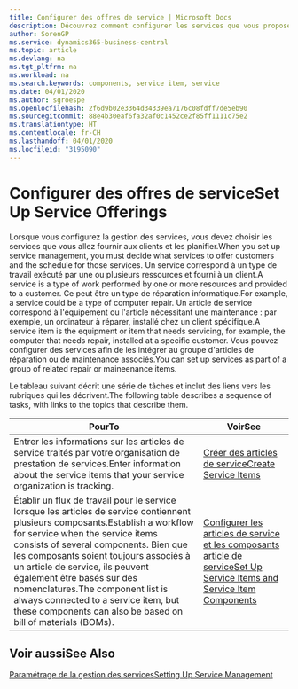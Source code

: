 ```yaml
---
title: Configurer des offres de service | Microsoft Docs
description: Découvrez comment configurer les services que vous proposez à vos clients.
author: SorenGP
ms.service: dynamics365-business-central
ms.topic: article
ms.devlang: na
ms.tgt_pltfrm: na
ms.workload: na
ms.search.keywords: components, service item, service
ms.date: 04/01/2020
ms.author: sgroespe
ms.openlocfilehash: 2f6d9b02e3364d34339ea7176c08fdff7de5eb90
ms.sourcegitcommit: 88e4b30eaf6fa32af0c1452ce2f85ff1111c75e2
ms.translationtype: HT
ms.contentlocale: fr-CH
ms.lasthandoff: 04/01/2020
ms.locfileid: "3195090"
---
```

# <a name="set-up-service-offerings"></a><span data-ttu-id="aabe0-103">Configurer des offres de service</span><span class="sxs-lookup"><span data-stu-id="aabe0-103">Set Up Service Offerings</span></span>
<span data-ttu-id="aabe0-104">Lorsque vous configurez la gestion des services, vous devez choisir les services que vous allez fournir aux clients et les planifier.</span><span class="sxs-lookup"><span data-stu-id="aabe0-104">When you set up service management, you must decide what services to offer customers and the schedule for those services.</span></span> <span data-ttu-id="aabe0-105">Un service correspond à un type de travail exécuté par une ou plusieurs ressources et fourni à un client.</span><span class="sxs-lookup"><span data-stu-id="aabe0-105">A service is a type of work performed by one or more resources and provided to a customer.</span></span> <span data-ttu-id="aabe0-106">Ce peut être un type de réparation informatique.</span><span class="sxs-lookup"><span data-stu-id="aabe0-106">For example, a service could be a type of computer repair.</span></span> <span data-ttu-id="aabe0-107">Un article de service correspond à l'équipement ou l'article nécessitant une maintenance : par exemple, un ordinateur à réparer, installé chez un client spécifique.</span><span class="sxs-lookup"><span data-stu-id="aabe0-107">A service item is the equipment or item that needs servicing, for example, the computer that needs repair, installed at a specific customer.</span></span> <span data-ttu-id="aabe0-108">Vous pouvez configurer des services afin de les intégrer au groupe d'articles de réparation ou de maintenance associés.</span><span class="sxs-lookup"><span data-stu-id="aabe0-108">You can set up services as part of a group of related repair or maineenance items.</span></span>  
  
<span data-ttu-id="aabe0-109">Le tableau suivant décrit une série de tâches et inclut des liens vers les rubriques qui les décrivent.</span><span class="sxs-lookup"><span data-stu-id="aabe0-109">The following table describes a sequence of tasks, with links to the topics that describe them.</span></span>  
  
|<span data-ttu-id="aabe0-110">**Pour**</span><span class="sxs-lookup"><span data-stu-id="aabe0-110">**To**</span></span>|<span data-ttu-id="aabe0-111">**Voir**</span><span class="sxs-lookup"><span data-stu-id="aabe0-111">**See**</span></span>|  
|------------|-------------|  
|<span data-ttu-id="aabe0-112">Entrer les informations sur les articles de service traités par votre organisation de prestation de services.</span><span class="sxs-lookup"><span data-stu-id="aabe0-112">Enter information about the service items that your service organization is tracking.</span></span>|[<span data-ttu-id="aabe0-113">Créer des articles de service</span><span class="sxs-lookup"><span data-stu-id="aabe0-113">Create Service Items</span></span>](service-how-to-create-service-items.md)|  
|<span data-ttu-id="aabe0-114">Établir un flux de travail pour le service lorsque les articles de service contiennent plusieurs composants.</span><span class="sxs-lookup"><span data-stu-id="aabe0-114">Establish a workflow for service when the service items consists of several components.</span></span> <span data-ttu-id="aabe0-115">Bien que les composants soient toujours associés à un article de service, ils peuvent également être basés sur des nomenclatures.</span><span class="sxs-lookup"><span data-stu-id="aabe0-115">The component list is always connected to a service item, but these components can also be based on bill of materials (BOMs).</span></span>|[<span data-ttu-id="aabe0-116">Configurer les articles de service et les composants article de service</span><span class="sxs-lookup"><span data-stu-id="aabe0-116">Set Up Service Items and Service Item Components</span></span>](service-how-setup-service-items.md)|  
  
## <a name="see-also"></a><span data-ttu-id="aabe0-117">Voir aussi</span><span class="sxs-lookup"><span data-stu-id="aabe0-117">See Also</span></span>  
[<span data-ttu-id="aabe0-118">Paramétrage de la gestion des services</span><span class="sxs-lookup"><span data-stu-id="aabe0-118">Setting Up Service Management</span></span>](service-setup-service.md)   